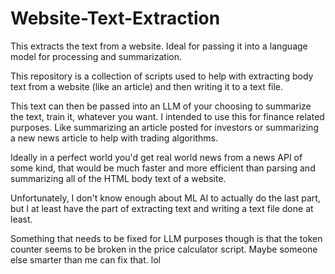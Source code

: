 # Website-Text-Extraction
This extracts the text from a website. Ideal for passing it into a language model for processing and summarization. 

This repository is a collection of scripts used to help with extracting body text from a website (like an article) and then writing it to a text file.

This text can then be passed into an LLM of your choosing to summarize the text, train it, whatever you want. I intended to use this for finance related purposes.
Like summarizing an article posted for investors or summarizing a new news article to help with trading algorithms. 

Ideally in a perfect world you'd get real world news from a news API of some kind, that would be much faster and more efficient than parsing and summarizing all of the HTML body text of a website.

Unfortunately, I don't know enough about ML AI to actually do the last part, but I at least have the part of extracting text and writing a text file done at least. 

Something that needs to be fixed for LLM purposes though is that the token counter seems to be broken in the price calculator script. Maybe someone else smarter than me can fix that. lol 
